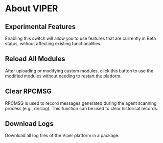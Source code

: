 # About VIPER

## Experimental Features

Enabling this switch will allow you to use features that are currently in Beta status, without affecting existing functionalities.

## Reload All Modules

After uploading or modifying custom modules, click this button to use the modified modules without needing to restart the platform.

## Clear RPCMSG

RPCMSG is used to record messages generated during the agent scanning process (e.g., dnslog). This function can be used to clear historical records.

## Download Logs

Download all log files of the Viper platform in a package.